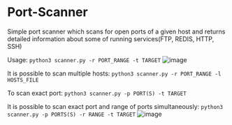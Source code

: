 # Port-Scanner
Simple port scanner which scans for open ports of a given host and returns detailed information about some of running services(FTP, REDIS, HTTP, SSH)

Usage:
```python3 scanner.py -r PORT_RANGE -t TARGET```
![image](https://github.com/javlonbeckk/Port-Scanner/assets/80503011/075d54a8-b6e0-4af5-a3c8-716e4f56df4a)

It is possible to scan multiple hosts: 
```python3 scanner.py -r PORT_RANGE -l HOSTS_FILE```

To scan exact port:
```python3 scanner.py -p PORT(S) -t TARGET```

It is possible to scan exact port and range of ports simultaneously:
```python3 scanner.py -p PORTS(S) -r RANGE -t TARGET```
![image](https://github.com/javlonbeckk/Port-Scanner/assets/80503011/e2433248-e545-42fc-8a7a-811f5478ec27)
